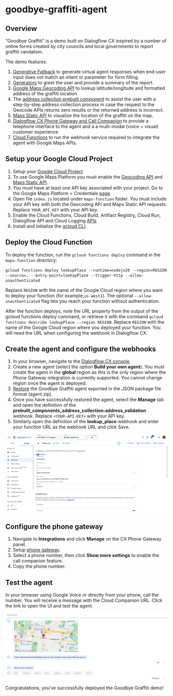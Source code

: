 # goodbye-graffiti-agent

## Overview

“Goodbye Graffiti” is a demo built on Dialogflow CX inspired by a number of
online forms created by city councils and local governments to report
graffiti vandalism.

The demo features:

1. [Generative Fallback](https://cloud.google.com/dialogflow/cx/docs/concept/generative-fallback)
to generate virtual agent responses when end-user input does not match
an intent or parameter for form filling.
1. [Generators](https://cloud.google.com/dialogflow/cx/docs/concept/generators)
to greet the user and provide a summary of the report.
1. [Google Maps Geocoding API](https://developers.google.com/maps/documentation/geocoding/requests-geocoding)
to lookup latitude/longitude and formatted address of the graffiti location
1. The [address collection prebuilt component](https://cloud.google.com/dialogflow/cx/docs/concept/prebuilt-component/address-collection)
to assist the user with a step-by-step address collection process in case
the request to the Geocode APIs returns zero results or the returned
address is incorrect.
1. [Maps Static API](https://developers.google.com/maps/documentation/maps-static/overview)
to visualize the location of the graffiti on the map.
1. [Dialogflow CX Phone Gateway and Call Companion](https://cloud.google.com/dialogflow/cx/docs/concept/integration/phone-gateway)
to provide a telephone interface to the agent and
a a multi-modal (voice + visual) customer experience
1. [Cloud Functions](https://cloud.google.com/functions/docs/configuring)
to run the webhook service required to integrate the agent
with Google Maps APIs.

## Setup your Google Cloud Project

1. Setup your [Google Cloud Project](https://cloud.google.com/dialogflow/cx/docs/quick/setup)
1. To use Google Maps Platform you must enable the
[Geocoding API](https://developers.google.com/maps/documentation/geocoding/cloud-setup#enabling-apis)
and
[Maps Static API](https://developers.google.com/maps/documentation/maps-static/cloud-setup#enabling-apis).
1. You must have at least one API key associated with your project.
Go to the Google Maps Platform > Credentials
[page](https://developers.google.com/maps/documentation/maps-static/get-api-key#creating-api-keys).
1. Open file `index.js` located under `maps-function` folder.
You must include your API key with both the Geocoding API and
Maps Static API requests.
Replace `YOUR_API_KEY` with your API key.
1. Enable the Cloud Functions, Cloud Build, Artifact Registry,
Cloud Run, Dialogflow API and Cloud Logging
[APIs](https://cloud.google.com/functions/docs/create-deploy-http-nodejs#create_a_project_with)
1. Install and initialize the
[gcloud CLI](https://cloud.google.com/sdk/docs/install).

## Deploy the Cloud Function

To deploy the function, run the `gcloud functions deploy` command
in the `maps-function` directory:

```cli
gcloud functions deploy lookupPlace --runtime=nodejs20 --region=REGION 
--source=. --entry-point=lookupPlace --trigger-http --allow-unauthenticated
```

Replace `REGION` with the name of the Google Cloud region where
you want to deploy your function (for example,`us-west1`).
The optional `--allow-unauthenticated` flag lets you reach your
function without authentication.

After the function deploys, note the URL property from the output
of the gcloud functions deploy command,
or retrieve it with the command
`gcloud functions describe lookupPlace --region REGION`.
Replace `REGION` with the name of the Google Cloud region where
you deployed your function.
You will need the URL when configuring the webhook in Dialogflow CX.

## Create the agent and configure the webhooks

1. In your browser, navigate to the
[Dialogflow CX console](https://dialogflow.cloud.google.com/cx/projects)
1. Create a new agent (select the option **Build your own agent**).
You must create the agent in the **global** region as this is the
only region where the Phone Gateway integration is currently supported.
You cannot change region once the agent is deployed.
1. [Restore](https://cloud.google.com/dialogflow/cx/docs/concept/agent#export)
the Goodbye Graffiti agent exported in the JSON package file
format (agent.zip).
1. Once you have successfully restored the agent, select the **Manage** tab
and open the definition of the
**prebuilt_components_address_collection:address_validation**
webhook. Replace `<YOUR-API-KEY>` with your API key.
1. Similarly open the definition of the **lookup_place** webhook and
enter your function URL as the webhook URL and click Save.

![Dialogflow CX Webhook](images/webhook.png)



## Configure the phone gateway

1. Navigate to **Integrations** and click **Manage** on the
CX Phone Gateway panel.
1. Setup [phone gateway](https://cloud.google.com/dialogflow/cx/docs/concept/integration/phone-gateway#setup).
1. Select a phone number, then click **Show more settings** to enable
the call companion feature.
1. Copy the phone number.

## Test the agent

In your browser using Google Voice or directly from your phone, call the number.
You will receive a message with the Cloud Companion URL.
Click the link to open the UI and test the agent.

![Demo](images/demo.png)

Congratulations, you've successfully deployed the Goodbye Graffiti demo!

